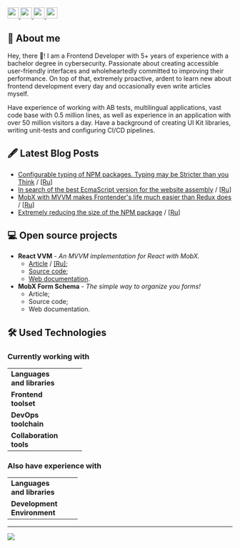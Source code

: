 <a href="https://www.linkedin.com/in/yoskutik">
  <img src="https://img.shields.io/badge/linkedin-%230077B5.svg?&style=for-the-badge&logo=linkedin&logoColor=white" height=25>
</a>
<a href="https://dev.to/yoskutik">
  <img src="https://img.shields.io/badge/DEV.TO-%230A0A0A.svg?&style=for-the-badge&logo=dev-dot-to&logoColor=white" height=25>
</a>
<a href="https://t.me/Yoskutik">
  <img src="https://img.shields.io/badge/telegram-26A5E4.svg?&style=for-the-badge&logo=telegram&logoColor=white" height=25>
</a>
<a href="https://stackoverflow.com/users/11589183/yoskutik">
  <img src="https://img.shields.io/badge/stack%20overflow-F58025.svg?&style=for-the-badge&logo=stackoverflow&logoColor=white" height=25>
</a>


## 🧐 About me

Hey, there 👋! I am a Frontend Developer with 5+ years of experience
with a bachelor degree in cybersecurity. Passionate about creating
accessible user-friendly interfaces and wholeheartedly committed to
improving their performance. On top of that, extremely proactive,
ardent to learn new about frontend development every day
and occasionally even write articles myself.

Have experience of working with AB tests, multilingual
applications, vast code base with 0.5 million lines, as well as
experience in an application with over 50 million visitors a day.
Have a background of creating UI Kit libraries, writing unit-tests
and configuring CI/CD pipelines.


## 🖋️ Latest Blog Posts

* [Configurable typing of NPM packages. Typing may be Stricter than you Think](https://dev.to/yoskutik/configurable-typing-of-npm-packages-typing-may-be-stricter-than-you-think-2cj)
/ [[Ru](https://habr.com/ru/articles/751318/)]
* [In search of the best EcmaScript version for the website assembly](https://dev.to/yoskutik/in-search-of-the-best-ecmascript-version-for-the-website-assembly-17e9)
/ [[Ru](https://habr.com/ru/articles/733044/)]
* [MobX with MVVM makes Frontender's life much easier than Redux does](https://dev.to/yoskutik/mobx-with-mvvm-makes-frontend-developers-life-much-more-easier-than-redux-does-547j)
/ [[Ru](https://habr.com/ru/articles/692218/)]
* [Extremely reducing the size of the NPM package](https://dev.to/yoskutik/extremely-reducing-the-size-of-npm-package-3420)
/ [[Ru](https://habr.com/ru/articles/709480/)]


## 💻 Open source projects

* **React VVM** - _An MVVM implementation for React with MobX._
  * [Article](https://dev.to/yoskutik/mobx-with-mvvm-makes-frontend-developers-life-much-more-easier-than-redux-does-547j)
  / [[Ru]](https://habr.com/ru/articles/692218/);
  * [Source code](https://github.com/Yoskutik/react-vvm);
  * [Web documentation](https://yoskutik.github.io/react-vvm/).
* **MobX Form Schema** - _The simple way to organize you forms!_
  * Article;
  * Source code;
  * Web documentation.


## 🛠️ Used Technologies

### Currently working with

<table>
<tbody>
  <tr>
    <td><b>Languages <br/> and libraries</b></td>
    <td>
      <img src="https://img.shields.io/badge/TypeScript-444?logo=TypeScript&labelColor=3178C6&logoColor=f1f1f1&style=flat-square" alt="" />
      <img src="https://img.shields.io/badge/JavaScript-444?logo=javascript&labelColor=F7DF1E&logoColor=333&style=flat-square" alt="" />
      <img src="https://img.shields.io/badge/ReactJS-444?logo=react&labelColor=61DAFB&logoColor=333&style=flat-square" alt="" />
      <img src="https://img.shields.io/badge/Redux-444?logo=redux&labelColor=764ABC&logoColor=f1f1f1&style=flat-square" alt="" />
      <img src="https://img.shields.io/badge/React%20Testing%20Library-444?logo=testinglibrary&labelColor=E33332&logoColor=f1f1f1&style=flat-square" alt="" />
      <img src="https://img.shields.io/badge/SASS-444?logo=sass&labelColor=CC6699&logoColor=f1f1f1&style=flat-square" alt="" />
      <img src="https://img.shields.io/badge/HTML-444?logo=html5&labelColor=E34F26&logoColor=f1f1f1&style=flat-square" alt="" />
      <img src="https://img.shields.io/badge/CSS-444?logo=css3&labelColor=1572B6&logoColor=f1f1f1&style=flat-square" alt="" />
    </td>
  </tr>
  <tr>
    <td><b>Frontend <br/> toolset</b></td>
    <td>
      <img src="https://img.shields.io/badge/Sitespeed.io-444?logo=pagespeedinsights&labelColor=4285F4&logoColor=f1f1f1&style=flat-square" alt="" />
      <img src="https://img.shields.io/badge/ESLint-444?logo=eslint&labelColor=4B32C3&logoColor=f1f1f1&style=flat-square" alt="" />
      <img src="https://img.shields.io/badge/Jest-444?logo=jest&labelColor=C21325&logoColor=f1f1f1&style=flat-square" alt="" />
      <img src="https://img.shields.io/badge/Webpack-444?logo=webpack&labelColor=8DD6F9&logoColor=333&style=flat-square" alt="" />
      <img src="https://img.shields.io/badge/NodeJS-444?logo=node.js&labelColor=339933&logoColor=f1f1f1&style=flat-square" alt="" />
      <img src="https://img.shields.io/badge/Yarn-444?logo=yarn&labelColor=2C8EBB&logoColor=f1f1f1&style=flat-square" alt="" />
      <img src="https://img.shields.io/badge/NPM-444?logo=npm&labelColor=CB3837&logoColor=f1f1f1&style=flat-square" alt="" />
    </td>
  </tr>
  <tr>
    <td><b>DevOps <br /> toolchain</b></td>
    <td>
      <img src="https://img.shields.io/badge/Git-444?logo=git&labelColor=F05033&logoColor=f1f1f1&style=flat-square" alt="" />
      <img src="https://img.shields.io/badge/GitLab-444?logo=GitLab&labelColor=FC6D26&logoColor=f1f1f1&style=flat-square" alt="" />
      <img src="https://img.shields.io/badge/Docker-444?logo=Docker&labelColor=2496ED&logoColor=f1f1f1&style=flat-square" alt="" />
      <img src="https://img.shields.io/badge/Nginx-444?logo=nginx&labelColor=009639&logoColor=f1f1f1&style=flat-square" alt="" />
      <img src="https://img.shields.io/badge/Kibana-444?logo=kibana&labelColor=005571&logoColor=f1f1f1&style=flat-square" alt="" />
      <img src="https://img.shields.io/badge/Grafana-444?logo=grafana&labelColor=F46800&logoColor=f1f1f1&style=flat-square" alt="" />
      <img src="https://img.shields.io/badge/Linux-444?logo=Linux&labelColor=FCC624&logoColor=222&style=flat-square" alt="" />
    </td>
  </tr>
  <tr>
    <td><b>Collaboration <br/> tools</b></td>
    <td>
      <img src="https://img.shields.io/badge/Jira-444?logo=Jira&labelColor=0052CC&logoColor=f1f1f1&style=flat-square" alt="" />
      <img src="https://img.shields.io/badge/Slack-444?logo=Slack&labelColor=4A154B&logoColor=f1f1f1&style=flat-square" alt="" />
      <img src="https://img.shields.io/badge/Gmail-444?logo=gmail&labelColor=EA4335&logoColor=f1f1f1&style=flat-square" alt="" />
      <img src="https://img.shields.io/badge/Confluence-444?logo=confluence&labelColor=172B4D&logoColor=f1f1f1&style=flat-square" alt="" />
      <img src="https://img.shields.io/badge/Miro-444?logo=miro&labelColor=050038&logoColor=f1f1f1&style=flat-square" alt="" />
    </td>
  </tr>
</tbody>
</table>

### Also have experience with

<table>
<tbody>
  <tr>
    <td><b>Languages <br/> and libraries</b></td>
    <td>
      <img src="https://img.shields.io/badge/MobX-444?logo=mobx&labelColor=FF9955&logoColor=f1f1f1&style=flat-square" alt="" />
      <img src="https://img.shields.io/badge/SQL-444?logo=postgresql&labelColor=4169E1&logoColor=f1f1f1&style=flat-square" alt="" />
      <img src="https://img.shields.io/badge/NextJS-444?logo=next.js&labelColor=000&logoColor=f1f1f1&style=flat-square" alt="" />
      <img src="https://img.shields.io/badge/ExpressJS-444?logo=Express&labelColor=000&logoColor=f1f1f1&style=flat-square" alt="" />
      <img src="https://img.shields.io/badge/PreactJS-444?logo=Preact&labelColor=673AB8&logoColor=f1f1f1&style=flat-square" alt="" />
      <img src="https://img.shields.io/badge/Python-444?logo=Python&labelColor=3776AB&logoColor=f1f1f1&style=flat-square" alt="" />
    </td>
  </tr>
  <tr>
    <td><b>Development <br/> Environment</b></td>
    <td>
      <img src="https://img.shields.io/badge/RollupJS-444?logo=rollup.js&labelColor=EC4A3F&logoColor=f1f1f1&style=flat-square" alt="" />
      <img src="https://img.shields.io/badge/Github%20Actions-444?logo=github-actions&labelColor=2088FF&logoColor=fff&style=flat-square" alt="" />
      <img src="https://img.shields.io/badge/Azure%20DevOps-444?logo=azure-devops&labelColor=0078D7&logoColor=fff&style=flat-square" alt="" />
    </td>
  </tr>
</tbody>
</table>

---

![](https://stackoverflow-readme-profile.johannchopin.fr/profile/11589183)
